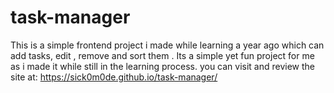# task-manager
This is a simple frontend project i made while learning a year ago which can add tasks, edit , remove and sort them . Its a simple yet fun project for me as i made it while still in the learning process.
you can visit and review the site at:
https://sick0m0de.github.io/task-manager/
